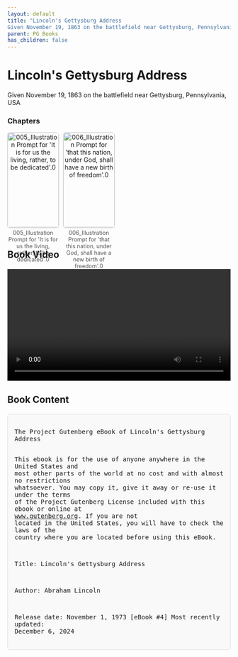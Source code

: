 ```yaml
---
layout: default
title: "Lincoln's Gettysburg Address
Given November 19, 1863 on the battlefield near Gettysburg, Pennsylvania, USA"
parent: PG Books
has_children: false
---
```



<style>
.image-gallery {
  display: flex;
  flex-wrap: wrap;
  justify-content: space-between;
  margin-bottom: 20px;
}

.image-row {
  display: flex;
  justify-content: flex-start;
  width: 100%;
  margin-bottom: 20px;
}

.image-item {
  width: 23%;
  margin-right: 2%;
  text-align: center;
}

.image-item:last-child {
  margin-right: 0;
}

.image-item img {
  width: 100%;
  height: auto;
  object-fit: cover;
  border-radius: 5px;
  box-shadow: 0 2px 4px rgba(0,0,0,0.1);
}

.image-item p {
  margin-top: 5px;
  font-size: 0.9em;
  color: #555;
}

.video-container {
  margin: 20px 0;
}

.book-content {
  max-height: 500px;
  overflow-y: auto;
  padding: 15px;
  border: 1px solid #ddd;
  border-radius: 5px;
  background-color: #f9f9f9;
  font-family: monospace;
  white-space: pre-wrap;
  margin-top: 20px;
}
</style>


# Lincoln's Gettysburg Address
Given November 19, 1863 on the battlefield near Gettysburg, Pennsylvania, USA


<h3>Chapters</h3>
<div class="image-gallery">
<div class="image-row">
  <div class="image-item">
    <img src="../results/Lincoln's Gettysburg Address
Given November 19, 1863 on the battlefield near Gettysburg, Pennsylvania, USA/chapters/005_Illustration Prompt for 'It is for us the living, rather, to be dedicated'.0.png" alt="005_Illustration Prompt for 'It is for us the living, rather, to be dedicated'.0">
    <p>005_Illustration Prompt for 'It is for us the living, rather, to be dedicated'.0</p>
  </div>
  <div class="image-item">
    <img src="../results/Lincoln's Gettysburg Address
Given November 19, 1863 on the battlefield near Gettysburg, Pennsylvania, USA/chapters/006_Illustration Prompt for 'that this nation, under God, shall have a new birth of freedom'.0.png" alt="006_Illustration Prompt for 'that this nation, under God, shall have a new birth of freedom'.0">
    <p>006_Illustration Prompt for 'that this nation, under God, shall have a new birth of freedom'.0</p>
  </div>
</div>
</div>

<h2>Book Video</h2>
<div class="video-container">
  <video controls width="100%">
    <source src="../videos/Lincoln's Gettysburg Address
Given November 19, 1863 on the battlefield near Gettysburg, Pennsylvania, USA.mp4" type="video/mp4">
    Your browser does not support the video tag.
  </video>
</div>


## Book Content

<div class="book-content">
﻿The Project Gutenberg eBook of Lincoln's Gettysburg Address
    
This ebook is for the use of anyone anywhere in the United States and
most other parts of the world at no cost and with almost no restrictions
whatsoever. You may copy it, give it away or re-use it under the terms
of the Project Gutenberg License included with this ebook or online
at www.gutenberg.org. If you are not located in the United States,
you will have to check the laws of the country where you are located
before using this eBook.

Title: Lincoln's Gettysburg Address

Author: Abraham Lincoln

Release date: November 1, 1973 [eBook #4]
                Most recently updated: December 6, 2024

Language: English



*** START OF THE PROJECT GUTENBERG EBOOK LINCOLN'S GETTYSBURG ADDRESS ***

**Welcome To The World of Free Plain Vanilla Electronic Texts**

**Etexts Readable By Both Humans and By Computers, Since 1971**

*These Etexts Prepared By Hundreds of Volunteers and Donations*


December, 1974  [Etext #4]


**The Project Gutenberg Etext of Lincoln's Gettysburg Address**
******This file should be named 4.txt or 4.zip*****

We apologize for the fact that the legal small print is longer,
and more complicated, than the Etext itself, our legal beagles,
of whom there are now a half dozen or so, insist this must be a
part of any Project Gutenberg Etext we post, for our protection
from the rest of the legal beagles out there.  The US has twice
as many lawyers as the rest of the world combined!

You are free to delete the headers and just keep the Etexts, we
are not free not to post it this way.  Again my apologies.  The
normal Project Gutenberg blurb has been deleted, you can get it
in this location in most Project Gutenberg Etexts.  Thanks,  mh


***START**THE SMALL PRINT!**FOR PUBLIC DOMAIN ETEXTS**START***
Why is this "Small Print!" statement here?  You know: lawyers.
They tell us you might sue us if there is something wrong with
your copy of this etext, even if you got it for free from
someone other than us, and even if what's wrong is not our
fault.  So, among other things, this "Small Print!" statement
disclaims most of our liability to you.  It also tells you how
you can distribute copies of this etext if you want to.

*BEFORE!* YOU USE OR READ THIS ETEXT
By using or reading any part of this PROJECT GUTENBERG-tm
etext, you indicate that you understand, agree to and accept
this "Small Print!" statement.  If you do not, you can receive
a refund of the money (if any) you paid for this etext by
sending a request within 30 days of receiving it to the person
you got it from.  If you received this etext on a physical
medium (such as a disk), you must return it with your request.

ABOUT PROJECT GUTENBERG-TM ETEXTS
This PROJECT GUTENBERG-tm etext, like most PROJECT GUTENBERG-
tm etexts, is a "public domain" work distributed by Professor
Michael S. Hart through the Project Gutenberg Association at
Illinois Benedictine College (the "Project").  Among other
things, this means that no one owns a United States copyright
on or for this work, so the Project (and you!) can copy and
distribute it in the United States without permission and
without paying copyright royalties.  Special rules, set forth
below, apply if you wish to copy and distribute this etext
under the Project's "PROJECT GUTENBERG" trademark.

To create these etexts, the Project expends considerable
efforts to identify, transcribe and proofread public domain
works.  Despite these efforts, the Project's etexts and any
medium they may be on may contain "Defects".  Among other
things, Defects may take the form of incomplete, inaccurate or
corrupt data, transcription errors, a copyright or other
intellectual property infringement, a defective or damaged
disk or other etext medium, a computer virus, or computer
codes that damage or cannot be read by your equipment.

LIMTED WARRANTY; DISCLAIMER OF DAMAGES
But for the "Right of Replacement or Refund" described below,
[1] the Project (and any other party you may receive this
etext from as a PROJECT GUTENBERG-tm etext) disclaims all
liability to you for damages, costs and expenses, including
legal fees, and [2] YOU HAVE NO REMEDIES FOR NEGLIGENCE OR
UNDER STRICT LIABILITY, OR FOR BREACH OF WARRANTY OR CONTRACT,
INCLUDING BUT NOT LIMITED TO INDIRECT, CONSEQUENTIAL, PUNITIVE
OR INCIDENTAL DAMAGES, EVEN IF YOU GIVE NOTICE OF THE
POSSIBILITY OF SUCH DAMAGES.

If you discover a Defect in this etext within 90 days of
receiving it, you can receive a refund of the money (if any)
you paid for it by sending an explanatory note within that
time to the person you received it from.  If you received it
on a physical medium, you must return it with your note, and
such person may choose to alternatively give you a replacement
copy.  If you received it electronically, such person may
choose to alternatively give you a second opportunity to
receive it electronically.

THIS ETEXT IS OTHERWISE PROVIDED TO YOU "AS-IS".  NO OTHER
WARRANTIES OF ANY KIND, EXPRESS OR IMPLIED, ARE MADE TO YOU AS
TO THE ETEXT OR ANY MEDIUM IT MAY BE ON, INCLUDING BUT NOT
LIMITED TO WARRANTIES OF MERCHANTABILITY OR FITNESS FOR A
PARTICULAR PURPOSE.

Some states do not allow disclaimers of implied warranties or
the exclusion or limitation of consequential damages, so the
above disclaimers and exclusions may not apply to you, and you
may have other legal rights.

INDEMNITY
You will indemnify and hold the Project, its directors,
officers, members and agents harmless from all liability, cost
and expense, including legal fees, that arise directly or
indirectly from any of the following that you do or cause:
[1] distribution of this etext, [2] alteration, modification,
or addition to the etext, or [3] any Defect.

DISTRIBUTION UNDER "PROJECT GUTENBERG-tm"
You may distribute copies of this etext electronically, or by
disk, book or any other medium if you either delete this
"Small Print!" and all other references to Project Gutenberg,
or:

[1]  Only give exact copies of it.  Among other things, this
     requires that you do not remove, alter or modify the
     etext or this "small print!" statement.  You may however,
     if you wish, distribute this etext in machine readable
     binary, compressed, mark-up, or proprietary form,
     including any form resulting from conversion by word pro-
     cessing or hypertext software, but only so long as
     *EITHER*:

     [*]  The etext, when displayed, is clearly readable, and
          does *not* contain characters other than those
          intended by the author of the work, although tilde
          (~), asterisk (*) and underline (_) characters may
          be used to convey punctuation intended by the
          author, and additional characters may be used to
          indicate hypertext links; OR

     [*]  The etext may be readily converted by the reader at
          no expense into plain ASCII, EBCDIC or equivalent
          form by the program that displays the etext (as is
          the case, for instance, with most word processors);
          OR

     [*]  You provide, or agree to also provide on request at
          no additional cost, fee or expense, a copy of the
          etext in its original plain ASCII form (or in EBCDIC
          or other equivalent proprietary form).

[2]  Honor the etext refund and replacement provisions of this
     "Small Print!" statement.

[3]  Pay a trademark license fee to the Project of 20% of the
     net profits you derive calculated using the method you
     already use to calculate your applicable taxes.  If you
     don't derive profits, no royalty is due.  Royalties are
     payable to "Project Gutenberg Association / Illinois
     Benedictine College" within the 60 days following each
     date you prepare (or were legally required to prepare)
     your annual (or equivalent periodic) tax return.

WHAT IF YOU *WANT* TO SEND MONEY EVEN IF YOU DON'T HAVE TO?
The Project gratefully accepts contributions in money, time,
scanning machines, OCR software, public domain etexts, royalty
free copyright licenses, and every other sort of contribution
you can think of.  Money should be paid to "Project Gutenberg
Association / Illinois Benedictine College".

This "Small Print!" by Charles B. Kramer, Attorney
Internet (72600.2026@compuserve.com); TEL: (212-254-5093)
*END*THE SMALL PRINT! FOR PUBLIC DOMAIN ETEXTS*Ver.04.29.93*END*


All of the original Project Gutenberg Etexts from the
1970's were produced in ALL CAPS, no lower case.  The
computers we used then didn't have lower case at all.


This is a retranscription of one of the first Project
Gutenberg Etexts, offically dated December 31, 1974--
and now officially re-released on November 19, 1993--
130 years after it was spoken.  We will rerelease the
Inaugural Address of President Kennedy, officially on
November 22, 1993, on the day of the 30th anniversary
of his assassination.




Lincoln's Gettysburg Address, given November 19, 1863
on the battlefield near Gettysburg, Pennsylvania, USA


Four score and seven years ago, our fathers brought forth
upon this continent a new nation:  conceived in liberty, and
dedicated to the proposition that all men are created equal.

Now we are engaged in a great civil war. . .testing whether
that nation, or any nation so conceived and so dedicated. . .
can long endure.  We are met on a great battlefield of that war.

We have come to dedicate a portion of that field as a final resting place
for those who here gave their lives that this nation might live.
It is altogether fitting and proper that we should do this.

But, in a larger sense, we cannot dedicate. . .we cannot consecrate. . .
we cannot hallow this ground.  The brave men, living and dead,
who struggled here have consecrated it, far above our poor power
to add or detract.  The world will little note, nor long remember,
what we say here, but it can never forget what they did here.

It is for us the living, rather, to be dedicated here to the unfinished
work which they who fo...

[Content truncated for display]
</div>
